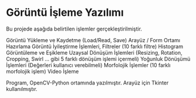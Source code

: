 # Görüntü İşleme Yazılımı

Bu projede aşağıda belirtilen işlemler gerçekleştirilmiştir.

Görüntü Yükleme ve Kaydetme (Load/Read, Save)
Arayüz / Form Ortamı Hazırlama
Görüntü İyileştirme İşlemleri, Filtreler (10 farklı filtre)
Histogram Görüntüleme ve Eşikleme
Uzaysal Dönüşüm İşlemleri (Resizing, Rotation, Cropping, Swirl … gibi 5 farklı dönüşüm işlemi içermeli) 
Yoğunluk Dönüşümü İşlemleri (Değerleri kullanıcı verebilmeli)
Morfolojik İşlemler (10 farklı morfolojik işlem)
Video İşleme

Program, OpenCV-Python ortamında yazılmıştır.
Arayüz için Tkinter kullanılmıştır.


